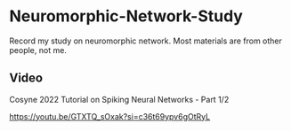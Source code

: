 # Neuromorphic-Network-Study
Record my study on neuromorphic network.
Most materials are from other people, not me.

## Video
Cosyne 2022 Tutorial on Spiking Neural Networks - Part 1/2

https://youtu.be/GTXTQ_sOxak?si=c36t69ypv6gOtRyL
